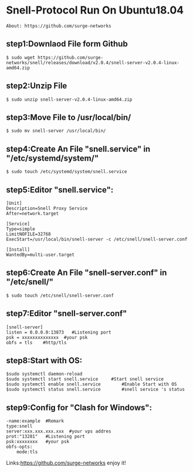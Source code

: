 # Snell-Protocol Run On Ubuntu18.04
	About: https://github.com/surge-networks
## step1:Downlaod File form Github
	$ sudo wget https://github.com/surge-networks/snell/releases/download/v2.0.4/snell-server-v2.0.4-linux-amd64.zip
## step2:Unzip File
 	$ sudo unzip snell-server-v2.0.4-linux-amd64.zip
## step3:Move File to /usr/local/bin/
	$ sudo mv snell-server /usr/local/bin/
## step4:Create An File "snell.service" in "/etc/systemd/system/"
	$ sudo touch /etc/systemd/system/snell.service
## step5:Editor "snell.service":
	[Unit]
	Description=Snell Proxy Service
	After=network.target

	[Service]
	Type=simple
	LimitNOFILE=32768
	ExecStart=/usr/local/bin/snell-server -c /etc/snell/snell-server.conf

	[Install]
	WantedBy=multi-user.target
## step6:Create An File "snell-server.conf" in "/etc/snell/"
	$ sudo touch /etc/snell/snell-server.conf
## step7:Editor "snell-server.conf"
	[snell-server]
	listen = 0.0.0.0:13873   #Listening port
	psk = xxxxxxxxxxxxxx  #your psk
	obfs = tls    #http/tls
## step8:Start with OS:
	$sudo systemctl daemon-reload  
	$sudo systemctl start snell.service		#Start snell service
	$sudo systemctl enable snell.service		#Enable Start with OS
	$sudo systemctl status snell.service		#snell service 's status
		
## step9:Config for "Clash for Windows":
	-name:example  #Remark
	type:snell
	server:xxx.xxx.xxx.xxx  #your vps addres
	prot:"13281"   #Listening port
	psk:xxxxxxxx   #your psk
	obfs-opts:
		mode:tls
			
Links:https://github.com/surge-networks
enjoy it!

	
  
